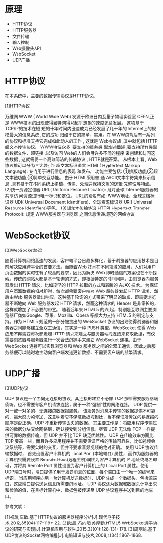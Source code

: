 # 原理

- HTTP协议
- HTTP服务器
- 文件传输
- 输入控制
- Web摄像头API
- WebSocket
- UDP广播

# HTTP协议

在本系统中，主要的数据传输协议是HTTP协议。

[1]HTTP协议

万维网 WWW ( World Wide Web) 发源于欧洲日内瓦量子物理实验室 CERN,正是
WWW技术的出现使得因特网得以超乎想象的速度迅猛发展。 这项基于 TCP/IP的技术在短
短的十年时间内迅速成为已经发展了几十年的 Internet上的规模最大的信息系统 ,它的成功
归结于它的简单、实用。在 WWW的背后有一系列的协议和标准支持它完成如此动人的工作 ,
这就是 Web协议族 ,其中就包括 HTTP超文本传输协议。 WWW特性众多 ,要支持的服务类
型难以细述 ,要支持所有类型的数据文件、超链接 ,以及访问 Web的人们会用许多不同的程序
来创建和访问这些数据 , 这就需要一个高效简洁的传输协议 , HTTP就是答案。 从根本上看 ,
Web协议族可以分为三大块;
(1) 超文本标识语言 HTML( Hyptertext Markup Language): 专门用于进行信息的表现
和发布。 功能主要包括: ①排版功能;②超文本链功能;③简单交互功能。 由于 HTML采用普
通 ASCII文本字符集来标示信息 ,具有易于在不同系统上移植、传输、处理并保持文献的逻辑
完整性等特点。
(2)统一资源定位器 URL( Uniform Resoure Locator): 用对全球 Internet服务器的共享访
问资源进行唯一标识和定位。 URL的别名有如: WWW地址、全球文档标识器 UDI( Universal
Document Identifiers)、全球资源标识器 URI( Universal Resource Identifiers)等等。
(3)超文本传输协议 HTTP( Hypertext Transfer Protocol): 规定 WWW服务器与浏览器
之间信息传递规范的网络协议

# WebSocket协议

[2]WebSocket协议

随着计算机网络高速的发展，客户端平台日趋多样化，基于浏览器的应用技术是目前解决应用跨平台的首要方法。而随着Web 技术在不同领域的应用，人们对用户页面数据的实时性有了较高的要求，因此为解决 Web 即时通信的方案也在不断探索。传统的网站大都是基于轮询的方式，即根据特定的时间间隔，由浏览器向服务器发出 HTTP 请求，比如较早的 HTTP 拉取的方式和较新的 AJAX 技术。
为保证用户页面数据的相对即时，每次都需要客户端向 Web 服务器发起 HTTP 请求，然后由Web 服务器做出响应。这种基于轮询的方式带来了明显的缺点，即需要浏览器不断地向 Web 服务器发起 HTTP 请求，然而这种请求的 Header 是非常长的，这样就增加了不必要的带宽。
随着近年来 HTML5 的兴 起，特别是互联网主要浏览器厂商如Google、苹果、Mozilla、Opera 等都大力支持 HTML5 的制定与支持。作为 HTML5 规范的一部分被提出的 WebSocket 协议的出现使得浏览器和服务器之间能够建立全双工通信，其实是一种 PUSH 类型。WebSocket 使得 Web 应用不再需要每次都发起 HTTP 请求来建立与服务器端的连接来获取数据，而仅需要浏览器与服务器进行一次合法的握手来建立 WebSocket 连接。由于 WebSocket 连接可以实现浏览器和 Web 服务器之间的全双工通信，因此之后服务器便可以随时地主动向客户端发送更新数据，不需要客户端的频繁请求。

# UDP广播

[3]UDP协议

UDP 协议是一个面向无连接的协议，其连接的建立不必像 TCP 那样需要服务器端侦听，也不需要有客户机请求连接，属于一种“强制”性的网络连接。 
UDP 提供一对一或一对多的、无连接的数据报服务。 该服务对消息中传输的数据提供不可靠的、最大努力的传送，这意味着它不保证数据的到达，也不保证所传送的数据报的顺序是否正确，UDP 不重新传输丢失的数据。 
其主要工作是：将应用程序传输过来的数据分块交给网络层，确认接受到分组信息。尽管 UDP 无法像 TCP 一样提供可靠的数据传输，但 UDP 并不比 TCP 缺乏优越性。 
UDP 在传输效率方面比 TCP 要高一些，而且许多应用程序并不需要保证严格的传输可靠性，比如视频会议系统等，需要实时的交互，但并不要求音频视频的绝对正确。
使用 UDP 协议传输数据时， 首先设置客户计算机的 Local Port (本地端口) 属性， 而作为服务器的计算机只需要设置 RemoterHost(远程主机)属性为客户计算机的 IP 地址或域名即可，并将其 Remote Port 属性设置为客户计算机上的 Local Port 属性。使用 UDP端口号时，端口提供了用于发送消息的位置，每个端口由一个唯一的编号来标识。 
当应用程序向另一台计算机发送数据时，UDP 生成一个数据头，包括源端口，这些端口提供送达信息所需要的地址。 UDP 协议还为数据和数据头计算出求和检验的值，在目标计算机中，数据包被传递至 UDP 协议程序并送到目的地端口。

参考文献：

[1]祝瑞,车敏.基于HTTP协议的服务器程序分析[J].现代电子技术,2012,35(04):117-119+122.
[2]陆晨,冯向阳,苏厚勤.HTML5 WebSocket握手协议的研究与实现[J].计算机应用与软件,2015,32(01):128-131+178.
[3]周丽娟.基于UDP协议的Socket网络编程[J].电脑知识与技术,2008,4(34):1867-1868.
